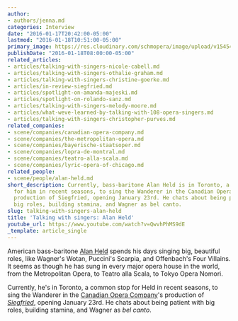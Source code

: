 ```yaml
---
author:
- authors/jenna.md
categories: Interview
date: "2016-01-17T20:42:00-05:00"
lastmod: "2016-01-18T10:51:00-05:00"
primary_image: https://res.cloudinary.com/schmopera/image/upload/v1545409169/media/webhook-uploads/1453081265867/2016-01-17---Alan-Held.jpg.jpg
publishDate: "2016-01-18T08:00:00-05:00"
related_articles:
- articles/talking-with-singers-nicole-cabell.md
- articles/talking-with-singers-othalie-graham.md
- articles/talking-with-singers-christine-goerke.md
- articles/in-review-siegfried.md
- articles/spotlight-on-amanda-majeski.md
- articles/spotlight-on-rolando-sanz.md
- articles/talking-with-singers-melody-moore.md
- articles/what-weve-learned-by-talking-with-108-opera-singers.md
- articles/talking-with-singers-christopher-purves.md
related_companies:
- scene/companies/canadian-opera-company.md
- scene/companies/the-metropolitan-opera.md
- scene/companies/bayerische-staatsoper.md
- scene/companies/lopra-de-montral.md
- scene/companies/teatro-alla-scala.md
- scene/companies/lyric-opera-of-chicago.md
related_people:
- scene/people/alan-held.md
short_description: Currently, bass-baritone Alan Held is in Toronto, a common stop
  for him in recent seasons, to sing the Wanderer in the Canadian Opera Company&#039;s
  production of Siegfried, opening January 23rd. He chats about being patient with
  big roles, building stamina, and Wagner as bel canto.
slug: talking-with-singers-alan-held
title: 'Talking with singers: Alan Held'
youtube_url: https://www.youtube.com/watch?v=QwvhPhMS9dE
_template: article_single
---
```


American bass-baritone [Alan Held](/scene/people/alan-held/) spends his days singing big, beautiful roles, like Wagner's Wotan, Puccini's Scarpia, and Offenbach's Four Villains. It seems as though he has sung in every major opera house in the world, from the Metropolitan Opera, to Teatro alla Scala, to Tokyo Opera Nomori. 

Currently, he's in Toronto, a common stop for Held in recent seasons, to sing the Wanderer in the [Canadian Opera Company](/scene/companies/canadian-opera-company/)'s production of [*Siegfried*](http://www.coc.ca/PerformancesAndTickets/1516Season/Siegfried.aspx), opening January 23rd. He chats about being patient with big roles, building stamina, and Wagner as *bel canto*.

